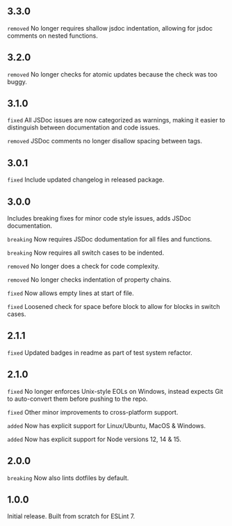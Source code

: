 ## 3.3.0
`removed` No longer requires shallow jsdoc indentation, allowing for jsdoc comments on nested functions.

## 3.2.0
`removed` No longer checks for atomic updates because the check was too buggy.

## 3.1.0
`fixed` All JSDoc issues are now categorized as warnings, making it easier to distinguish between documentation and code issues.

`removed` JSDoc comments no longer disallow spacing between tags.

## 3.0.1
`fixed` Include updated changelog in released package.

## 3.0.0
Includes breaking fixes for minor code style issues, adds JSDoc documentation.

`breaking` Now requires JSDoc dodumentation for all files and functions.

`breaking` Now requires all switch cases to be indented.

`removed` No longer does a check for code complexity.

`removed` No longer checks indentation of property chains.

`fixed` Now allows empty lines at start of file.

`fixed` Loosened check for space before block to allow for blocks in switch cases.

## 2.1.1
`fixed` Updated badges in readme as part of test system refactor.

## 2.1.0
`fixed` No longer enforces Unix-style EOLs on Windows, instead expects Git to auto-convert them before pushing to the repo.

`fixed` Other minor improvements to cross-platform support.

`added` Now has explicit support for Linux/Ubuntu, MacOS & Windows.

`added` Now has explicit support for Node versions 12, 14 & 15.

## 2.0.0
`breaking` Now also lints dotfiles by default.

## 1.0.0
Initial release. Built from scratch for ESLint 7.
